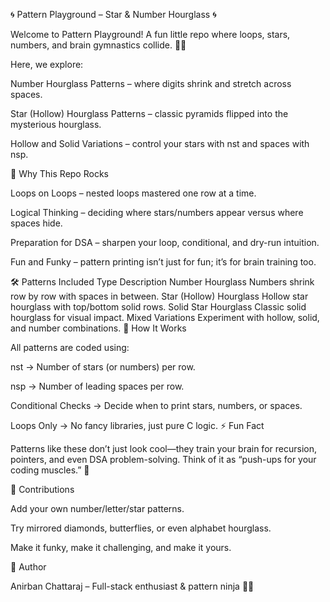 🌀 Pattern Playground – Star & Number Hourglass 🌀

Welcome to Pattern Playground! A fun little repo where loops, stars, numbers, and brain gymnastics collide. 🤹‍♂️

Here, we explore:

Number Hourglass Patterns – where digits shrink and stretch across spaces.

Star (Hollow) Hourglass Patterns – classic pyramids flipped into the mysterious hourglass.

Hollow and Solid Variations – control your stars with nst and spaces with nsp.

🚀 Why This Repo Rocks

Loops on Loops – nested loops mastered one row at a time.

Logical Thinking – deciding where stars/numbers appear versus where spaces hide.

Preparation for DSA – sharpen your loop, conditional, and dry-run intuition.

Fun and Funky – pattern printing isn’t just for fun; it’s for brain training too.

🛠 Patterns Included
Type	Description
Number Hourglass	Numbers shrink row by row with spaces in between.
Star (Hollow) Hourglass	Hollow star hourglass with top/bottom solid rows.
Solid Star Hourglass	Classic solid hourglass for visual impact.
Mixed Variations	Experiment with hollow, solid, and number combinations.
📝 How It Works

All patterns are coded using:

nst → Number of stars (or numbers) per row.

nsp → Number of leading spaces per row.

Conditional Checks → Decide when to print stars, numbers, or spaces.

Loops Only → No fancy libraries, just pure C logic.
⚡ Fun Fact

Patterns like these don’t just look cool—they train your brain for recursion, pointers, and even DSA problem-solving.
Think of it as “push-ups for your coding muscles.” 💪

🤩 Contributions

Add your own number/letter/star patterns.

Try mirrored diamonds, butterflies, or even alphabet hourglass.

Make it funky, make it challenging, and make it yours.

📌 Author

Anirban Chattaraj – Full-stack enthusiast & pattern ninja 🐱‍👤
